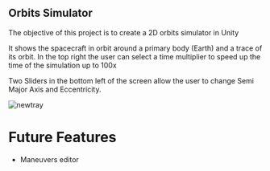 ## Orbits Simulator

The objective of this project is to create a 2D orbits simulator in Unity

It shows the spacecraft in orbit around a primary body (Earth) and a trace of its orbit.
In the top right the user can select a time multiplier to speed up the time of the simulation up to 100x

Two Sliders in the bottom left of the screen allow the user to change Semi Major Axis and Eccentricity.

![newtray](https://user-images.githubusercontent.com/41896432/48627981-58ec4900-e9b6-11e8-9229-9553b8afb5d5.png)

# Future Features
* Maneuvers editor 

